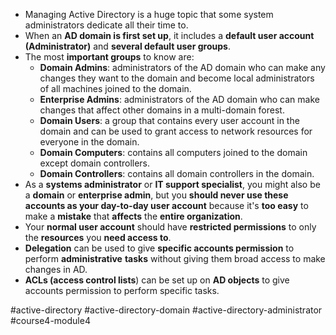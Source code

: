 -   Managing Active Directory is a huge topic that some system administrators dedicate all their time to.
-   When an **AD domain is first set up**, it includes a **default user account (Administrator)** and **several default user groups**.
-   The most **important groups** to know are:
    -   **Domain Admins**: administrators of the AD domain who can make any changes they want to the domain and become local administrators of all machines joined to the domain.
    -   **Enterprise Admins**: administrators of the AD domain who can make changes that affect other domains in a multi-domain forest.
    -   **Domain Users**: a group that contains every user account in the domain and can be used to grant access to network resources for everyone in the domain.
    -   **Domain Computers**: contains all computers joined to the domain except domain controllers.
    -   **Domain Controllers**: contains all domain controllers in the domain.
-   As a **systems administrator** or **IT support specialist**, you might also be a **domain** or **enterprise admin**, but you **should never use these accounts as your day-to-day user account** because it's **too easy** to make a **mistake** that **affects** the **entire organization**.
-   Your **normal user account** should have **restricted permissions** to only the **resources** you **need access to**.
-   **Delegation** can be used to give **specific accounts permission** to perform **administrative** **tasks** without giving them broad access to make changes in AD.
-   **ACLs (access control lists**) can be set up on **AD objects** to give accounts permission to perform specific tasks.

#active-directory #active-directory-domain #active-directory-administrator #course4-module4 